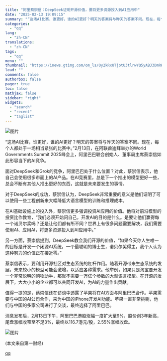 ```yaml
---
title: "阿里蔡崇信：DeepSeek证明开源价值，要将更多资源投入到AI应用中"
date: "2025-02-13 19:09:15"
summary: "“这场AI比赛，谁更好，谁的AI更好？明天的答案将与昨天的答案不同。现在，每个人都处于一场相当紧张的..."
categories:
  - "qq"
lang:
  - "zh-CN"
translations:
  - "zh-CN"
tags:
  - "qq"
menu: ""
thumbnail: "https://inews.gtimg.com/om_ls/Oy2kRxUTjotU3tlrwYQ5yABJ3DmRHCivR4HRc6UqYZNAcAA_640360/0"
lead: ""
comments: false
authorbox: false
pager: true
toc: false
mathjax: false
sidebar: "right"
widgets:
  - "search"
  - "recent"
  - "taglist"
---
```


![图片](https://inews.gtimg.com/om_bt/OtDxufW9BFEO5flCZGmEOFzHU4xi_4IXeFNVS2dfIkAW4AA/641)

“这场AI比赛，谁更好，谁的AI更好？明天的答案将与昨天的答案不同。现在，每个人都处于一场相当紧张的比赛中。”2月13日，在阿联酋迪拜举办的World Governments Summit 2025峰会上，阿里巴巴联合创始人、董事局主席蔡崇信如此形容当下的AI竞争。

面对DeepSeek和Grok的竞争，阿里巴巴处于什么位置？对此，蔡崇信表示，他自己会使用很多市面上的AI产品。在AI竞赛里，总是下一个推出的模型更好一些，总会不断有其他人推出更好的东西，这就是未来要发生的事情。

对于DeepSeek的成功，蔡崇信认为，DeepSeek非常重要的意义是他们证明了可以使用一些工程创新来大幅降低大语言模型的训练和推理成本。

在AI基础设施上的投入外，蔡崇信更多强调投资AI应用的价值。他将对前沿模型的投资比作教育，“我们必须开始问自己，开发AI的目的是什么。是要让他们赢得每一个诺贝尔奖吗？还是让他们都有所不同？世界上有很多问题需要解决，我们需要使用AI、应用AI，将更多资源投入到AI应用中。”

另一方面，蔡崇信提到，DeepSeek教会我们开源的价值，“如果今天你人生唯一的目标是开发一个闭源AI系统，一个最聪明的博士生，诺贝尔奖得主，我个人认为这种努力的价值正在接近零。”

蔡崇信表示，要利用开源社区对生态系统的杠杆作用。随着开源带来生态系统的发展，未来较小的模型可能会激增，以适应各种需求。他举例，如果只是淘宝要开发一个非常聪明的购物助手，那就不需要一万亿个参数的大型语言模型。在开源的发展下，大大小小的企业都可以共同开发AI，为AI的力量作出贡献。

值得一提的是，蔡崇信还在访谈中透露了苹果将在AI方面与阿里巴巴合作。苹果需要与中国的AI公司合作，来为中国的iPhone开发AI功能。苹果一直非常挑剔，他们与中国的多家公司进行了交谈，最终选择了阿里巴巴。

消息发布后，2月13日下午，阿里巴巴港股涨幅一度扩大至9%，股价创3年新高，尾盘涨幅收窄至不足3%，最终以116.7港元/股，2.55%涨幅收盘。

![图片](https://inews.gtimg.com/om_bt/OMLnEOO84slnUFU1nEZLew-xcpZFEOcOV0OnHn8gm5YmAAA/641)

 (本文来自第一财经)

[qq](https://new.qq.com/rain/a/20250213A07QF900)

